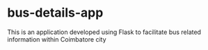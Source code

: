 # bus-details-app
This is an application developed using Flask to facilitate bus related information within Coimbatore city
